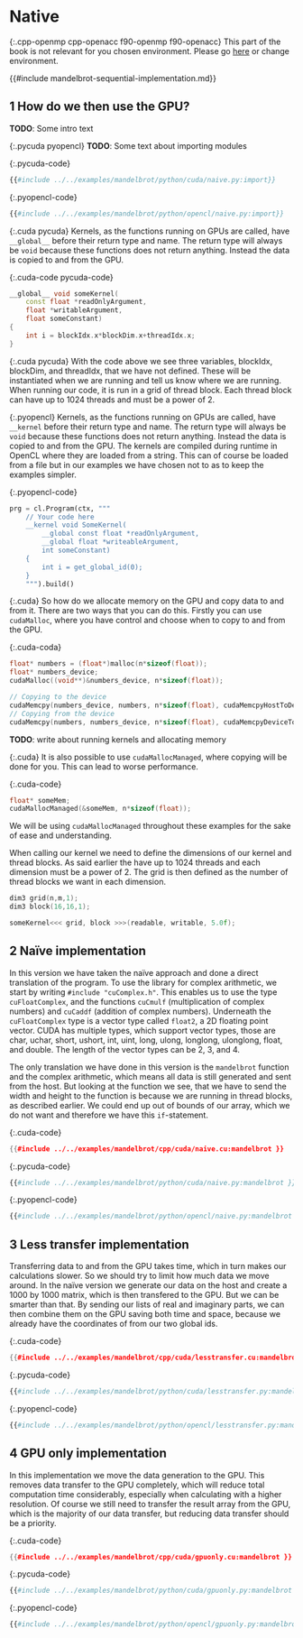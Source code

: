 # Native

{:.cpp-openmp cpp-openacc f90-openmp f90-openacc}
This part of the book is not relevant for you chosen environment. Please go
[here](./directives.md) or change environment.

{{#include mandelbrot-sequential-implementation.md}}

1 How do we then use the GPU?
-----------------------------
**TODO**: Some intro text

{:.pycuda pyopencl}
**TODO**: Some text about importing modules

{:.pycuda-code}
```python
{{#include ../../examples/mandelbrot/python/cuda/naive.py:import}}
```

{:.pyopencl-code}
```python
{{#include ../../examples/mandelbrot/python/opencl/naive.py:import}}
```

{:.cuda pycuda}
Kernels, as the functions running on GPUs are called, have `__global__` before
their return type and name. The return type will always be `void` because these
functions does not return anything. Instead the data is copied to and from the
GPU.

{:.cuda-code pycuda-code}
```c++
__global__ void someKernel(
    const float *readOnlyArgument,
    float *writableArgument,
    float someConstant)
{
    int i = blockIdx.x*blockDim.x+threadIdx.x;
}
```

{:.cuda pycuda}
With the code above we see three variables, blockIdx, blockDim, and threadIdx,
that we have not defined. These will be instantiated when we are running and
tell us know where we are running. When running our code, it is run in a grid of
thread block. Each thread block can have up to 1024 threads and must be a power
of 2.

{:.pyopencl}
Kernels, as the functions running on GPUs are called, have `__kernel` before
their return type and name. The return type will always be `void` because these
functions does not return anything. Instead the data is copied to and from the
GPU. The kernels are compiled during runtime in OpenCL where they are loaded from
a string. This can of course be loaded from a file but in our examples we have
chosen not to as to keep the examples simpler.

{:.pyopencl-code}
```python
prg = cl.Program(ctx, """
    // Your code here
    __kernel void SomeKernel(
        __global const float *readOnlyArgument,
        __global float *writeableArgument,
        int someConstant)
    {
        int i = get_global_id(0);
    }
    """).build()
```

{:.cuda}
So how do we allocate memory on the GPU and copy data to and from it. There are
two ways that you can do this. Firstly you can use `cudaMalloc`, where you have
control and choose when to copy to and from the GPU.

{:.cuda-coda}
```c++
float* numbers = (float*)malloc(n*sizeof(float));
float* numbers_device;
cudaMalloc((void**)&numbers_device, n*sizeof(float));

// Copying to the device
cudaMemcpy(numbers_device, numbers, n*sizeof(float), cudaMemcpyHostToDevice);
// Copying from the device
cudaMemcpy(numbers, numbers_device, n*sizeof(float), cudaMemcpyDeviceToHost);

```


**TODO**: write about running kernels and allocating memory

{:.cuda}
It is also possible to use `cudaMallocManaged`, where copying will be done for
you. This can lead to worse performance.

{:.cuda-code}
```c++
float* someMem;
cudaMallocManaged(&someMem, n*sizeof(float));
```
We will be using `cudaMallocManaged` throughout these examples for the sake of
ease and understanding.

When calling our kernel we need to define the dimensions of our kernel and
thread blocks. As said earlier the have up to 1024 threads and each dimension
must be a power of 2. The grid is then defined as the number of thread blocks we
want in each dimension.
```c++
dim3 grid(n,m,1);
dim3 block(16,16,1);

someKernel<<< grid, block >>>(readable, writable, 5.0f);
```

2 Naïve implementation
----------------------
In this version we have taken the naïve approach and done a direct translation
of the program. To use the library for complex arithmetic, we start by writing
`#include "cuComplex.h"`. This enables us to use the type `cuFloatComplex`, and
the functions `cuCmulf` (multiplication of complex numbers) and `cuCaddf`
(addition of complex numbers). Underneath the `cuFloatComplex` type is a vector
type called `float2`, a 2D floating point vector. CUDA has multiple types, which
support vector types, those are char, uchar, short, ushort, int, uint,
long, ulong, longlong, ulonglong, float, and double. The length of the vector
types can be 2, 3, and 4.

The only translation we have done in this version is the `mandelbrot`
function and the complex arithmetic, which means all data is still generated and
sent from the host. But looking at the function we see, that we have to send the
width and height to the function is because we are running in thread blocks, as
described earlier. We could end up out of bounds of our array, which we do not
want and therefore we have this `if`-statement.

{:.cuda-code}
```c++
{{#include ../../examples/mandelbrot/cpp/cuda/naive.cu:mandelbrot }}
```
{:.pycuda-code}
```python
{{#include ../../examples/mandelbrot/python/cuda/naive.py:mandelbrot }}
```
{:.pyopencl-code}
```python
{{#include ../../examples/mandelbrot/python/opencl/naive.py:mandelbrot }}
```


3 Less transfer implementation
------------------------------
Transferring data to and from the GPU takes time, which in turn makes our
calculations slower. So we should try to limit how much data we move around.
In the naïve version we generate our data on the host and create a 1000 by 1000
matrix, which is then transfered to the GPU. But we can be smarter than that.
By sending our lists of real and imaginary parts, we can then combine them on
the GPU saving both time and space, because we already have the coordinates of
from our two global ids.

{:.cuda-code}
```c++
{{#include ../../examples/mandelbrot/cpp/cuda/lesstransfer.cu:mandelbrot }}
```
{:.pycuda-code}
```python
{{#include ../../examples/mandelbrot/python/cuda/lesstransfer.py:mandelbrot }}
```
{:.pyopencl-code}
```python
{{#include ../../examples/mandelbrot/python/opencl/lesstransfer.py:mandelbrot }}
```

4 GPU only implementation
-------------------------
In this implementation we move the data generation to the GPU. This removes data
transfer to the GPU completely, which will reduce total computation time
considerably, especially when calculating with a higher resolution. Of course we
still need to transfer the result array from the GPU, which is the majority of
our data transfer, but reducing data transfer should be a priority.

{:.cuda-code}
```c++
{{#include ../../examples/mandelbrot/cpp/cuda/gpuonly.cu:mandelbrot }}
```
{:.pycuda-code}
```python
{{#include ../../examples/mandelbrot/python/cuda/gpuonly.py:mandelbrot }}
```
{:.pyopencl-code}
```python
{{#include ../../examples/mandelbrot/python/opencl/gpuonly.py:mandelbrot }}
```
